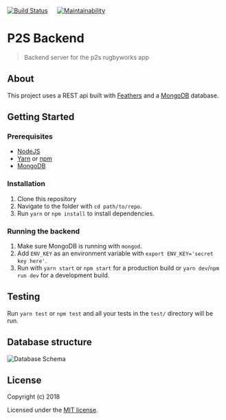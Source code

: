 [![Build Status](https://travis-ci.com/codersforcauses/p2s-backend.svg?branch=master)](https://travis-ci.com/codersforcauses/p2s-backend) &emsp;
[![Maintainability](https://api.codeclimate.com/v1/badges/4aa460872f0cf4404d2e/maintainability)](https://codeclimate.com/github/codersforcauses/p2s-backend/maintainability)

# P2S Backend

> Backend server for the p2s rugbyworks app

## About

This project uses a REST api built with [Feathers](http://feathersjs.com) and a [MongoDB](https://www.mongodb.com) database.

## Getting Started

### Prerequisites 

* [NodeJS](https://nodejs.org/)
* [Yarn](https://yarnpkg.com/en/) or [npm](https://www.npmjs.com/)
* [MongoDB](https://www.mongodb.com/download-center/community)

### Installation

1. Clone this repository
2. Navigate to the folder with `cd path/to/repo`.
3. Run `yarn` or `npm install` to install dependencies.

### Running the backend

1. Make sure MongoDB is running with `mongod`.
2. Add `ENV_KEY` as an environment variable with `export ENV_KEY='secret key here'`.
3. Run with `yarn start` or `npm start` for a production build or `yarn dev`/`npm run dev` for a development build.

## Testing

Run `yarn test` or `npm test` and all your tests in the `test/` directory will be run.

## Database structure
![Database Schema](https://cdn.discordapp.com/attachments/519088761942966272/529246506771939348/P2SSchemaERD.png)

## License

Copyright (c) 2018

Licensed under the [MIT license](LICENSE).
